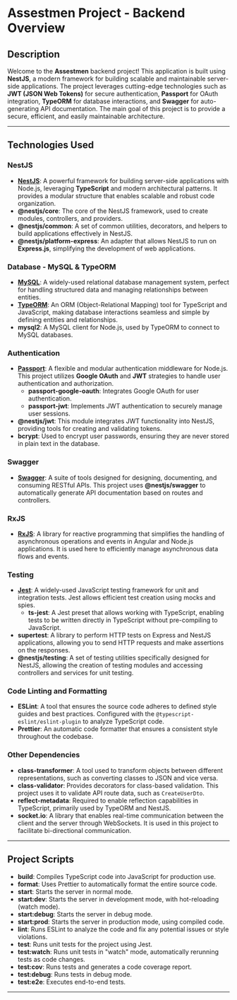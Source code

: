 
# Assestmen Project - Backend Overview

## Description

Welcome to the **Assestmen** backend project! This application is built using **NestJS**, a modern framework for building scalable and maintainable server-side applications. The project leverages cutting-edge technologies such as **JWT (JSON Web Tokens)** for secure authentication, **Passport** for OAuth integration, **TypeORM** for database interactions, and **Swagger** for auto-generating API documentation. The main goal of this project is to provide a secure, efficient, and easily maintainable architecture.

---

## Technologies Used

### **NestJS**

- **[NestJS](https://nestjs.com/)**: A powerful framework for building server-side applications with Node.js, leveraging **TypeScript** and modern architectural patterns. It provides a modular structure that enables scalable and robust code organization.
- **@nestjs/core**: The core of the NestJS framework, used to create modules, controllers, and providers.
- **@nestjs/common**: A set of common utilities, decorators, and helpers to build applications effectively in NestJS.
- **@nestjs/platform-express**: An adapter that allows NestJS to run on **Express.js**, simplifying the development of web applications.

### **Database - MySQL & TypeORM**

- **[MySQL](https://www.mysql.com/)**: A widely-used relational database management system, perfect for handling structured data and managing relationships between entities.
- **[TypeORM](https://typeorm.io/)**: An ORM (Object-Relational Mapping) tool for TypeScript and JavaScript, making database interactions seamless and simple by defining entities and relationships.
- **mysql2**: A MySQL client for Node.js, used by TypeORM to connect to MySQL databases.

### **Authentication**

- **[Passport](http://www.passportjs.org/)**: A flexible and modular authentication middleware for Node.js. This project utilizes **Google OAuth** and **JWT** strategies to handle user authentication and authorization.
  - **passport-google-oauth**: Integrates Google OAuth for user authentication.
  - **passport-jwt**: Implements JWT authentication to securely manage user sessions.
- **@nestjs/jwt**: This module integrates JWT functionality into NestJS, providing tools for creating and validating tokens.
- **bcrypt**: Used to encrypt user passwords, ensuring they are never stored in plain text in the database.

### **Swagger**

- **[Swagger](https://swagger.io/)**: A suite of tools designed for designing, documenting, and consuming RESTful APIs. This project uses **@nestjs/swagger** to automatically generate API documentation based on routes and controllers.

### **RxJS**

- **[RxJS](https://rxjs.dev/)**: A library for reactive programming that simplifies the handling of asynchronous operations and events in Angular and Node.js applications. It is used here to efficiently manage asynchronous data flows and events.

### **Testing**

- **[Jest](https://jestjs.io/)**: A widely-used JavaScript testing framework for unit and integration tests. Jest allows efficient test creation using mocks and spies.
  - **ts-jest**: A Jest preset that allows working with TypeScript, enabling tests to be written directly in TypeScript without pre-compiling to JavaScript.
- **supertest**: A library to perform HTTP tests on Express and NestJS applications, allowing you to send HTTP requests and make assertions on the responses.
- **@nestjs/testing**: A set of testing utilities specifically designed for NestJS, allowing the creation of testing modules and accessing controllers and services for unit testing.

### **Code Linting and Formatting**

- **ESLint**: A tool that ensures the source code adheres to defined style guides and best practices. Configured with the `@typescript-eslint/eslint-plugin` to analyze TypeScript code.
- **Prettier**: An automatic code formatter that ensures a consistent style throughout the codebase.

### **Other Dependencies**

- **class-transformer**: A tool used to transform objects between different representations, such as converting classes to JSON and vice versa.
- **class-validator**: Provides decorators for class-based validation. This project uses it to validate API route data, such as `CreateUserDto`.
- **reflect-metadata**: Required to enable reflection capabilities in TypeScript, primarily used by TypeORM and NestJS.
- **socket.io**: A library that enables real-time communication between the client and the server through WebSockets. It is used in this project to facilitate bi-directional communication.

---

## Project Scripts

- **build**: Compiles TypeScript code into JavaScript for production use.
- **format**: Uses Prettier to automatically format the entire source code.
- **start**: Starts the server in normal mode.
- **start:dev**: Starts the server in development mode, with hot-reloading (watch mode).
- **start:debug**: Starts the server in debug mode.
- **start:prod**: Starts the server in production mode, using compiled code.
- **lint**: Runs ESLint to analyze the code and fix any potential issues or style violations.
- **test**: Runs unit tests for the project using Jest.
- **test:watch**: Runs unit tests in "watch" mode, automatically rerunning tests as code changes.
- **test:cov**: Runs tests and generates a code coverage report.
- **test:debug**: Runs tests in debug mode.
- **test:e2e**: Executes end-to-end tests.

---


